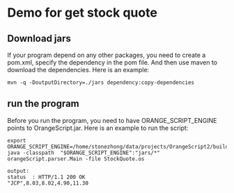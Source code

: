 # Demo for get stock quote #

## Download jars ##
If your program depend on any other packages, you need to create a pom.xml, specify the dependency in the pom file. And then use maven to download the dependencies. Here is an example:
<pre><code>mvn -q -DoutputDirectory=./jars dependency:copy-dependencies
</code></pre>

## run the program ##
Before you run the program, you need to have ORANGE_SCRIPT_ENGINE points to OrangeScript.jar. Here is an example to run the script:
<pre><code>export ORANGE_SCRIPT_ENGINE=/home/stonezhong/data/projects/OrangeScript2/build/libs/OrangeScript.jar
java -classpath  "$ORANGE_SCRIPT_ENGINE":"jars/*" orangeScript.parser.Main -file StockQuote.os
</code></pre>

<pre><code>output:
status  : HTTP/1.1 200 OK
"JCP",8.03,8.02,4.90,11.30
</code></pre>
